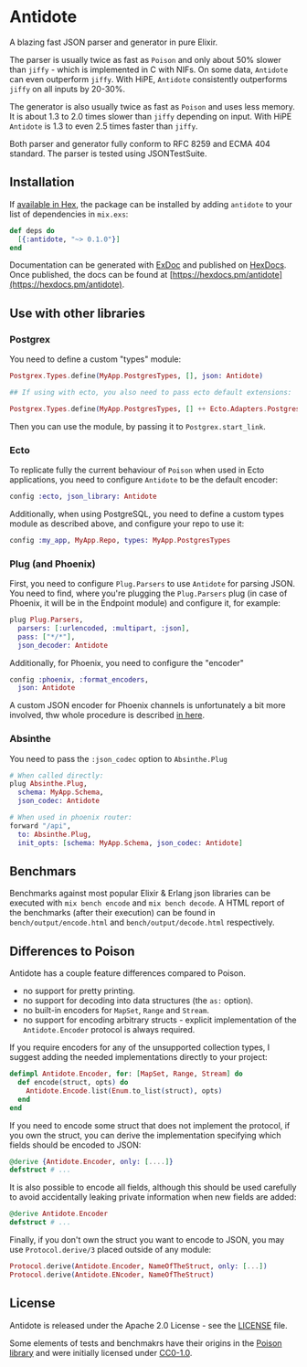 # Antidote

A blazing fast JSON parser and generator in pure Elixir.

The parser is usually twice as fast as `Poison` and only about 50% slower than
`jiffy` - which is implemented in C with NIFs. On some data, `Antidote` can even
outperform `jiffy`. With HiPE, `Antidote` consistently outperforms `jiffy` on
all inputs by 20-30%.

The generator is also usually twice as fast as `Poison` and uses less memory. It
is about 1.3 to 2.0 times slower than `jiffy` depending on input.
With HiPE `Antidote` is 1.3 to even 2.5 times faster than `jiffy`.

Both parser and generator fully conform to RFC 8259 and ECMA 404 standard.
The parser is tested using JSONTestSuite.

## Installation

If [available in Hex](https://hex.pm/docs/publish), the package can be installed
by adding `antidote` to your list of dependencies in `mix.exs`:

```elixir
def deps do
  [{:antidote, "~> 0.1.0"}]
end
```

Documentation can be generated with [ExDoc](https://github.com/elixir-lang/ex_doc)
and published on [HexDocs](https://hexdocs.pm). Once published, the docs can
be found at [https://hexdocs.pm/antidote](https://hexdocs.pm/antidote).

## Use with other libraries

### Postgrex

You need to define a custom "types" module:

```elixir
Postgrex.Types.define(MyApp.PostgresTypes, [], json: Antidote)

## If using with ecto, you also need to pass ecto default extensions:

Postgrex.Types.define(MyApp.PostgresTypes, [] ++ Ecto.Adapters.Postgres.extensions(), json: Antidote)
```

Then you can use the module, by passing it to `Postgrex.start_link`.
### Ecto

To replicate fully the current behaviour of `Poison` when used in Ecto applications,
you need to configure `Antidote` to be the default encoder:

```elixir
config :ecto, json_library: Antidote
```

Additionally, when using PostgreSQL, you need to define a custom types module as described
above, and configure your repo to use it:

```elixir
config :my_app, MyApp.Repo, types: MyApp.PostgresTypes
```

### Plug (and Phoenix)

First, you need to configure `Plug.Parsers` to use `Antidote` for parsing JSON. You need to find,
where you're plugging the `Plug.Parsers` plug (in case of Phoenix, it will be in the
Endpoint module) and configure it, for example:

```elixir
plug Plug.Parsers,
  parsers: [:urlencoded, :multipart, :json],
  pass: ["*/*"],
  json_decoder: Antidote
```

Additionally, for Phoenix, you need to configure the "encoder"

```elixir
config :phoenix, :format_encoders,
  json: Antidote
```

A custom JSON encoder for Phoenix channels is unfortunately a bit more involved,
thw whole procedure is described [in here](https://github.com/phoenixframework/phoenix/issues/2631#issuecomment-343971565).

### Absinthe

You need to pass the `:json_codec` option to `Absinthe.Plug`

```elixir
# When called directly:
plug Absinthe.Plug,
  schema: MyApp.Schema,
  json_codec: Antidote

# When used in phoenix router:
forward "/api",
  to: Absinthe.Plug,
  init_opts: [schema: MyApp.Schema, json_codec: Antidote]
```

## Benchmars

Benchmarks against most popular Elixir & Erlang json libraries can be executed
with `mix bench encode` and `mix bench decode`.
A HTML report of the benchmarks (after their execution) can be found in
`bench/output/encode.html` and `bench/output/decode.html` respectively.

## Differences to Poison

Antidote has a couple feature differences compared to Poison.

  * no support for pretty printing.
  * no support for decoding into data structures (the `as:` option).
  * no built-in encoders for `MapSet`, `Range` and `Stream`.
  * no support for encoding arbitrary structs - explicit implementation
    of the `Antidote.Encoder` protocol is always required.

If you require encoders for any of the unsupported collection types, I suggest
adding the needed implementations directly to your project:

```elixir
defimpl Antidote.Encoder, for: [MapSet, Range, Stream] do
  def encode(struct, opts) do
    Antidote.Encode.list(Enum.to_list(struct), opts)
  end
end
```

If you need to encode some struct that does not implement the protocol,
if you own the struct, you can derive the implementation specifying
which fields should be encoded to JSON:

```elixir
@derive {Antidote.Encoder, only: [....]}
defstruct # ...
```

It is also possible to encode all fields, although this should be
used carefully to avoid accidentally leaking private information
when new fields are added:

```elixir
@derive Antidote.Encoder
defstruct # ...
```

Finally, if you don't own the struct you want to encode to JSON,
you may use `Protocol.derive/3` placed outside of any module:

```elixir
Protocol.derive(Antidote.Encoder, NameOfTheStruct, only: [...])
Protocol.derive(Antidote.ENcoder, NameOfTheStruct)
```

## License

Antidote is released under the Apache 2.0 License - see the [LICENSE](LICENSE) file.

Some elements of tests and benchmakrs have their origins in the
[Poison library](https://github.com/devinus/poison) and were initially licensed under [CC0-1.0](https://creativecommons.org/publicdomain/zero/1.0/).
